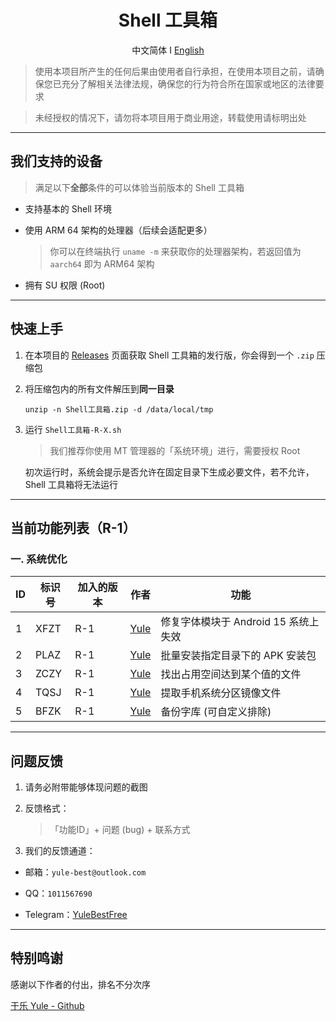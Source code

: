 <div align="center">

# Shell 工具箱

中文简体  Ⅰ  [English](https://github.com/YuleBest/ShellTool/blob/main/README_EN.md)

</div>

> 使用本项目所产生的任何后果由使用者自行承担，在使用本项目之前，请确保您已充分了解相关法律法规，确保您的行为符合所在国家或地区的法律要求

> 未经授权的情况下，请勿将本项目用于商业用途，转载使用请标明出处

***

## 我们支持的设备

> 满足以下**全部**条件的可以体验当前版本的 Shell 工具箱

- 支持基本的 Shell 环境
  
- 使用 ARM 64 架构的处理器（后续会适配更多）
  
  > 你可以在终端执行 `uname -m` 来获取你的处理器架构，若返回值为 `aarch64` 即为 ARM64 架构
  
- 拥有 SU 权限 (Root)

---

## 快速上手

1. 在本项目的 [Releases](https://github.com/YuleBest/Shell-Kit/releases) 页面获取 Shell 工具箱的发行版，你会得到一个 `.zip` 压缩包

2. 将压缩包内的所有文件解压到**同一目录**

   ```shell
   unzip -n Shell工具箱.zip -d /data/local/tmp
   ```

3. 运行 `Shell工具箱-R-X.sh`

   > 我们推荐你使用 MT 管理器的「系统环境」进行，需要授权 Root

   初次运行时，系统会提示是否允许在固定目录下生成必要文件，若不允许，Shell 工具箱将无法运行

---

## 当前功能列表（R-1）

### 一. 系统优化

| ID   | 标识号 | 加入的版本 | 作者 | 功能  |
| ---- | ------ | ---- | ---- | ----- |
| 1    | XFZT | R-1 | [Yule](https://github.com/YuleBest) | 修复字体模块于 Android 15 系统上失效 |
| 2    | PLAZ | R-1 | [Yule](https://github.com/YuleBest) | 批量安装指定目录下的 APK 安装包 |
| 3    | ZCZY | R-1 | [Yule](https://github.com/YuleBest) | 找出占用空间达到某个值的文件 |
| 4    | TQSJ | R-1 | [Yule](https://github.com/YuleBest)     | 提取手机系统分区镜像文件 |
| 5    | BFZK | R-1 | [Yule](https://github.com/YuleBest)     | 备份字库 (可自定义排除) |

---

## 问题反馈

1. 请务必附带能够体现问题的截图
   
2. 反馈格式：
   
   > 「功能ID」+ 问题 (bug) + 联系方式

3. 我们的反馈通道：
   
- 邮箱：`yule-best@outlook.com`
  
- QQ：`1011567690`
  
- Telegram：[YuleBestFree](https://t.me/YuleBestFree)

---

## 特别鸣谢

感谢以下作者的付出，排名不分次序

[于乐 Yule - Github](https://github.com/YuleBest)
